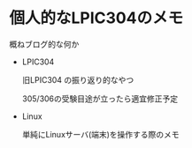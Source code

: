 # 個人的なLPIC304のメモ

概ねブログ的な何か


- LPIC304
  
  旧LPIC304 の振り返り的なやつ

  305/306の受験目途が立ったら適宜修正予定

- Linux
  
  単純にLinuxサーバ(端末)を操作する際のメモ